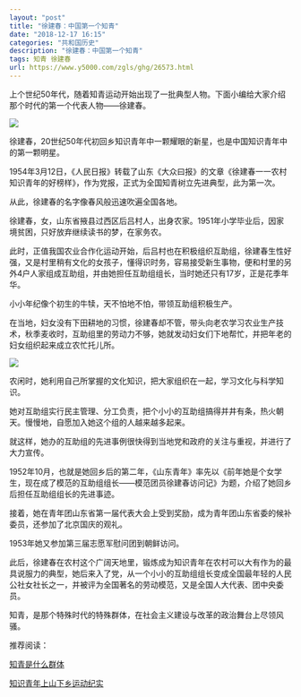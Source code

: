 ```yaml
---
layout: "post"
title: "徐建春：中国第一个知青"
date: "2018-12-17 16:15"
categories: "共和国历史"
description: "徐建春：中国第一个知青"
tags: 知青 徐建春
url: https://www.y5000.com/zgls/ghg/26573.html
---
```






上个世纪50年代，随着知青运动开始出现了一批典型人物。下面小编给大家介绍那个时代的第一个代表人物——徐建春。

![](https://img.y5000.com/uploads/allimg/171205/13-1G20509350L92.jpg)

徐建春，20世纪50年代初回乡知识青年中一颗耀眼的新星，也是中国知识青年中的第一颗明星。

1954年3月12日，《人民日报》转载了山东《大众曰报》的文章《徐建春一一农村知识青年的好榜样》，作为党报，正式为全国知青树立先进典型，此为第一次。

从此，徐建春的名字像春风般迅速吹遍全国各地。

徐建春，女，山东省掖县过西区后吕村人，出身农家。1951年小学毕业后，因家境贫困，只好放弃继续读书的梦，在家务农。

此时，正值我国农业合作化运动开始，后吕村也在积极组织互助组，徐建春生性好强，又是村里稍有文化的女孩子，懂得识时务，容易接受新生事物，便和村里的另外4户人家组成互助组，并由她担任互助组组长，当时她还只有17岁，正是花季年华。

小小年纪像个初生的牛犊，天不怕地不怕，带领互助组积极生产。

在当地，妇女没有下田耕地的习惯，徐建春却不管，带头向老农学习农业生产技术，秋季麦收时，互助组里的劳动力不够，她就发动妇女们下地帮忙，并把年老的妇女组织起来成立农忙托儿所。

![](https://img.y5000.com/uploads/allimg/171205/13-1G205094632K2.jpg)

农闲时，她利用自己所掌握的文化知识，把大家组织在一起，学习文化与科学知识。

她对互助组实行民主管理、分工负责，把个小小的互助组搞得并井有条，热火朝天。慢慢地，自愿加入她这个组的人越来越多起来。

就这样，她办的互助组的先进事例很快得到当地党和政府的关注与重视，并进行了大力宣传。

1952年10月，也就是她回乡后的第二年，《山东青年》率先以《前年她是个女学生，现在成了模范的互助组组长——模范团员徐建春访问记》为题，介绍了她回乡后担任互助组组长的先进事迹。

接着，她在青年团山东省第一届代表大会上受到奖励，成为青年团山东省委的候补委员，还参加了北京国庆的观礼。

1953年她又参加第三届志愿军慰问团到朝鲜访问。

此后，徐建春在农村这个广阔天地里，锻炼成为知识青年在农村可以大有作为的最具说服力的典型，她后来入了党，从一个小小的互助组组长变成全国最年轻的人民公社女社长之一，并被评为全国著名的劳动模范，又是全国人大代表、团中央委员。

知青，是那个特殊时代的特殊群体，在社会主义建设与改革的政治舞台上尽领风骚。

推荐阅读：

[知青是什么群体](https://www.y5000.com/zgls/ghg/26164.html)

[知识青年上山下乡运动纪实](https://www.y5000.com/plus/view.php?aid=26572)
